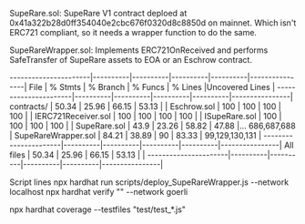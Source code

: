 SupeRare.sol: SupeRare V1 contract deploed at 0x41a322b28d0ff354040e2cbc676f0320d8c8850d on mainnet. Which isn't ERC721 compliant, so it needs a wrapper function to do the same.

SupeRareWrapper.sol: Implements ERC721OnReceived and performs SafeTransfer of SupeRare assets to EOA or an Eschrow contract.

----------------------|----------|----------|----------|----------|----------------|
File | % Stmts | % Branch | % Funcs | % Lines |Uncovered Lines |
----------------------|----------|----------|----------|----------|----------------|
contracts/ | 50.34 | 25.96 | 66.15 | 53.13 | |
Eschrow.sol | 100 | 100 | 100 | 100 | |
IERC721Receiver.sol | 100 | 100 | 100 | 100 | |
ISupeRare.sol | 100 | 100 | 100 | 100 | |
SupeRare.sol | 43.9 | 23.26 | 58.82 | 47.88 |... 686,687,688 |
SupeRareWrapper.sol | 84.21 | 38.89 | 90 | 83.33 | 99,129,130,131 |
----------------------|----------|----------|----------|----------|----------------|
All files | 50.34 | 25.96 | 66.15 | 53.13 | |
----------------------|----------|----------|----------|----------|----------------|

Script lines
npx hardhat run scripts/deploy_SupeRareWrapper.js --network localhost
npx hardhat verify "" --network goerli

npx hardhat coverage --testfiles "test/test\_\*.js"
